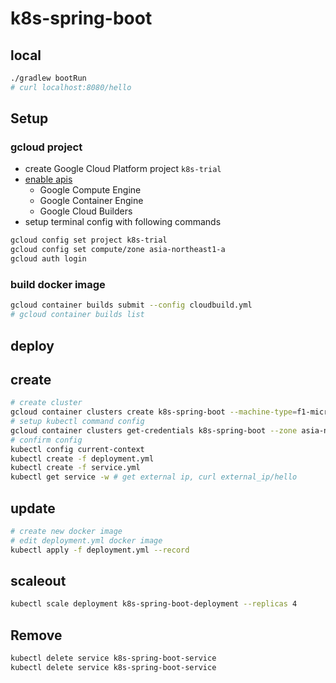 # k8s-spring-boot

## local

```sh
./gradlew bootRun
# curl localhost:8080/hello
```

## Setup

### gcloud project

- create Google Cloud Platform project `k8s-trial`
- [enable apis](https://console.cloud.google.com/apis/library)
  - Google Compute Engine
  - Google Container Engine
  - Google Cloud Builders
- setup terminal config with following commands

```sh
gcloud config set project k8s-trial
gcloud config set compute/zone asia-northeast1-a
gcloud auth login
```

### build docker image

```sh
gcloud container builds submit --config cloudbuild.yml
# gcloud container builds list
```

## deploy

## create

```sh
# create cluster
gcloud container clusters create k8s-spring-boot --machine-type=f1-micro
# setup kubectl command config
gcloud container clusters get-credentials k8s-spring-boot --zone asia-northeast1-a --project k8s-trial
# confirm config
kubectl config current-context
kubectl create -f deployment.yml
kubectl create -f service.yml
kubectl get service -w # get external ip, curl external_ip/hello
```

## update

```sh
# create new docker image
# edit deployment.yml docker image
kubectl apply -f deployment.yml --record
```

## scaleout

```sh
kubectl scale deployment k8s-spring-boot-deployment --replicas 4
```

## Remove

```sh
kubectl delete service k8s-spring-boot-service
kubectl delete service k8s-spring-boot-service
```
